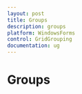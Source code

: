 ```yaml
---
layout: post
title: Groups
description: groups
platform: WindowsForms
control: GridGrouping
documentation: ug
---
```


# Groups

